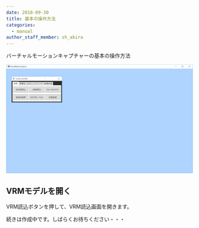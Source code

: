 ```yaml
---
date: 2018-09-30
title: 基本の操作方法
categories:
  - manual
author_staff_member: sh_akira
---
```


バーチャルモーションキャプチャーの基本の操作方法

![起動直後の画面](../images/manual/1-1.png)


## VRMモデルを開く

VRM読込ボタンを押して、VRM読込画面を開きます。

続きは作成中です。しばらくお待ちください・・・
